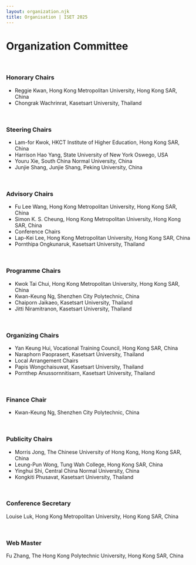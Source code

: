 ```yaml
---
layout: organization.njk
title: Organisation | ISET 2025
---
```


# Organization Committee
</br>

### Honorary Chairs 
- Reggie Kwan, Hong Kong Metropolitan University, Hong Kong SAR, China
- Chongrak Wachrinrat, Kasetsart University, Thailand

</br>

### Steering Chairs
- Lam-for Kwok, HKCT Institute of Higher Education, Hong Kong SAR, China
- Harrison Hao Yang, State University of New York Oswego, USA
- Youru Xie, South China Normal University, China
- Junjie Shang, Junjie Shang, Peking University, China

</br>

### Advisory Chairs
- Fu Lee Wang, Hong Kong Metropolitan University, Hong Kong SAR, China
- Simon K. S. Cheung, Hong Kong Metropolitan University, Hong Kong SAR, China
- Conference Chairs
- Lap-Kei Lee, Hong Kong Metropolitan University, Hong Kong SAR, China
- Pornthipa Ongkunaruk, Kasetsart University, Thailand

</br>

### Programme Chairs
- Kwok Tai Chui, Hong Kong Metropolitan University, Hong Kong SAR, China
- Kwan-Keung Ng, Shenzhen City Polytechnic, China
- Chaiporn Jaikaeo, Kasetsart University, Thailand
- Jitti Niramitranon, Kasetsart University, Thailand

</br>

### Organizing Chairs
- Yan Keung Hui, Vocational Training Council, Hong Kong SAR, China
- Naraphorn Paoprasert, Kasetsart University, Thailand
- Local Arrangement Chairs
- Papis Wongchaisuwat, Kasetsart University, Thailand
- Pornthep Anussornnitisarn, Kasetsart University, Thailand

</br>

### Finance Chair
- Kwan-Keung Ng, Shenzhen City Polytechnic, China

</br>

### Publicity Chairs
- Morris Jong, The Chinese University of Hong Kong, Hong Kong SAR, China
- Leung-Pun Wong, Tung Wah College, Hong Kong SAR, China
- Yinghui Shi, Central China Normal University, China
- Kongkiti Phusavat, Kasetsart University, Thailand

</br>

### Conference Secretary
Louise Luk, Hong Kong Metropolitan University, Hong Kong SAR, China

</br>

### Web Master
Fu Zhang, The Hong Kong Polytechnic University, Hong Kong SAR, China